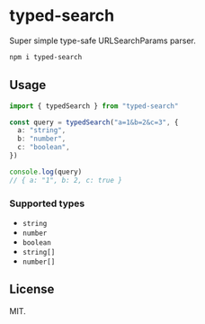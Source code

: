 # typed-search

Super simple type-safe URLSearchParams parser.

```bash
npm i typed-search
```

## Usage

```ts
import { typedSearch } from "typed-search"

const query = typedSearch("a=1&b=2&c=3", {
  a: "string",
  b: "number",
  c: "boolean",
})

console.log(query)
// { a: "1", b: 2, c: true }
```

### Supported types

- `string`
- `number`
- `boolean`
- `string[]`
- `number[]`

## License

MIT.
